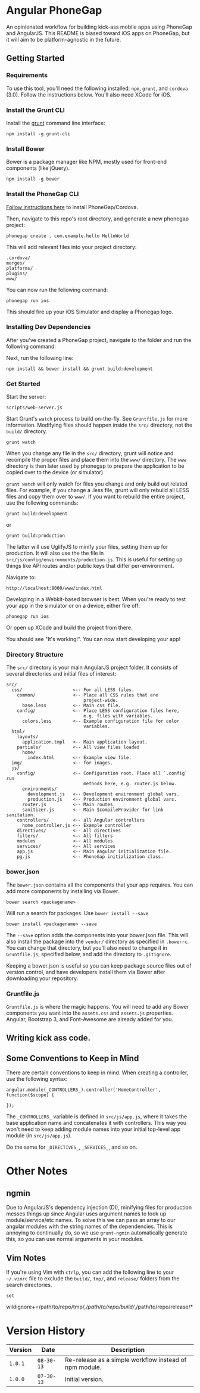 # Angular PhoneGap

An opinionated workflow for building kick-ass mobile apps using
 PhoneGap and AngularJS. This README is biased toward iOS apps
 on PhoneGap, but it will aim to be platform-agnostic in the
 future.

## Getting Started

### Requirements

To use this tool, you'll need the following installed:
 `npm`, `grunt`, and `cordova` (3.0). Follow the instructions
 below. You'll also need XCode for iOS.

### Install the Grunt CLI

Install the [grunt](http://gruntjs.com) command line interface:

    npm install -g grunt-cli

### Install Bower

Bower is a package manager like NPM, mostly used for front-end
 components (like jQuery).

    npm install -g bower

### Install the PhoneGap CLI

[Follow instructions here](http://docs.phonegap.com/en/3.0.0/guide_cli_index.md.html#The%20Cordova%20Command-line%20Interface)
to install PhoneGap/Cordova.

Then, navigate to this repo's root directory, and generate a
new phonegap project:

    phonegap create . com.example.hello HelloWorld

This will add relevant files into your project directory:

    .cordova/
    merges/
    platforms/
    plugins/
    www/

You can now run the following command:

    phonegap run ios

This should fire up your iOS Simulator and display a Phonegap
logo.

### Installing Dev Dependencies

After you've created a PhoneGap project, navigate to the folder
and run the following command:

Next, run the following line:

    npm install && bower install && grunt build:development


### Get Started

Start the server:

    scripts/web-server.js

Start Grunt's `watch` process to build on-the-fly. See `Gruntfile.js`
for more information. Modifying files should happen inside the `src/`
directory, not the `build/` directory.

    grunt watch

When you change any file in the `src/` directory, grunt will notice and
recompile the proper files and place them into the `www/` directory. The
`www` directory is then later used by phonegap to prepare the
application to be copied over to the device (or simulator).

`grunt watch` will only watch for files you change and only build out
related files. For example, if you change a .less file, grunt will only
rebuild all LESS files and copy them over to `www/`. If you want to
rebuild the entire project, use the following commands:

    grunt build:development

or

    grunt build:production

The latter will use UglifyJS to minify your files, setting them up for
production. It will also use the the file in
`src/js/config/environments/production.js`. This is useful for setting
up things like API routes and/or public keys that differ
per-environment.

Navigate to:

    http://localhost:8000/www/index.html

Developing in a Webkit-based browser is best. When you're ready to test
your app in the simulator or on a device, either fire off:

    phonegap run ios

Or open up XCode and build the project from there. 

You should see "It's working!". You can now start developing your
app!

### Directory Structure

The `src/` directory is your main AngularJS project folder. It consists
of several directories and initial files of interest:

    src/
      css/                   <-- For all LESS files.
        common/              <-- Place all CSS rules that are
                                 project-wide.
          base.less          <-- Main css file.
        config/              <-- Place LESS configuration files here,
                                 e.g. files with variables.
          colors.less        <-- Example configuration file for color
                                 variables.
      html/
        layouts/            
          application.tmpl   <-- Main application layout.
        partials/            <-- All view files loaded
          home/
            index.html       <-- Example view file.
      img/                   <-- for images.
      js/
        config/              <-- Configuration root. Place all `.config` run
                                 methods here, e.g. router.js below.
          environments/
            development.js   <-- Development environment global vars.
            production.js    <-- Production environment global vars.
          router.js          <-- Main routes.
          sanitizer.js       <-- Main $compileProvider for link sanitation.
        controllers/         <-- all Angular controllers
          home_controller.js <-- Example controller
        directives/          <-- All directives
        filters/             <-- All filters
        modules              <-- All modules
        services/            <-- All services
        app.js               <-- Main Angular initialization file.
        pg.js                <-- PhoneGap initialization class.


### bower.json

The `bower.json` contains all the components that your app requires.
You can add more components by installing via Bower.

    bower search <packagename>

Will run a search for packages. Use `bower install --save`

    bower install <packagename> --save

The `--save` option adds the components into your bower.json file.
This will also install the package into the `vendor/` directory as
specified in `.bowerrc`. You can change that directory, but you'll
also need to change it in `Gruntfile.js`, specified below, and add
the directory to `.gitignore`.

Keeping a bower.json is useful so you can keep package source files
out of version control, and have developers install them via Bower
after downloading your repository.


### Gruntfile.js

`Gruntfile.js` is where the magic happens. You will need to add
any Bower components you want into the `assets.css` and `assets.js`
properties. Angular, Bootstrap 3, and Font-Awesome are already
added for you.


## Writing kick ass code.


## Some Conventions to Keep in Mind

There are certain conventions to keep in mind. When creating a
controller, use the following syntax:

    angular.module(_CONTROLLERS_).controller('HomeController', function($scope) {

    });

The `_CONTROLLERS_` variable is defined in `src/js/app.js`, where it
takes the base application name and concatenates it with controllers.
This way you won't need to keep adding module names into your initial
top-level app module (in `src/js/app.js`).

Do the same for `_DIRECTIVES_`, `_SERVICES_`, and so on.


# Other Notes

## ngmin 

Due to AngularJS's dependency injection (DI), minifying files for
production messes things up since Angular uses argument names to look
up module/service/etc names. To solve this we can pass an array to our
angular modules with the string names of the dependencies. This is
annoying to continually do, so we use `grunt-ngmin` automatically
generate this, so you can use normal arguments in your modules.


## Vim Notes

If you're using Vim with `ctrlp`, you can add the following line to your
`~/.vimrc` file to exclude the `build/`, `tmp/`, and `release/` folders
from the search directories.

    set
wildignore+=/path/to/repo/tmp/*,/path/to/repo/build/*,/path/to/repo/release/*



# Version History

Version  | Date       | Description
-------- | ---------- | ------------
`1.0.1`  | `08-30-13` | Re-release as a simple workflow instead of npm module.
`1.0.0`  | `07-30-13` | Initial version.
